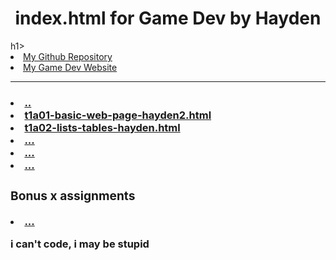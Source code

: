 <h1 align=center>index.html for Game Dev by Hayden </h1>h1>

<li><a href=".."> My Github Repository
<li><a href="..">My Game Dev Website
<hr>

<h3>

<li><a href="..">..</a>
<li><a href= "t3a01-basic-web-page-hayden.html">t1a01-basic-web-page-hayden2.html</a>
<li><a href="t3a02-lists-tables-hayden.html">t1a02-lists-tables-hayden.html</a>

<li><a href="..">...</a>
<li><a href="..">...</a>
<li><a href="..">...</a>

<h3> Bonus x assignments</h3>

<li><a href="..">...</a>

i can't code, i may be stupid
